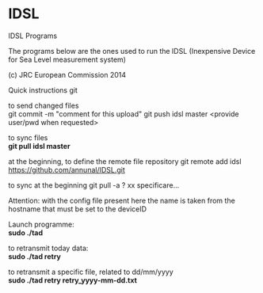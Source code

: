 IDSL
====

IDSL Programs

The programs below are the ones used to run the IDSL (Inexpensive Device for Sea Level measurement system)

(c) JRC European Commission 2014

Quick instructions git

to send changed files</br>
git commit -m "comment for this upload"
git push idsl master
<provide user/pwd when requested>

to sync files<br>
<b>git pull idsl master</b>

at the beginning, to define the remote file repository
git remote add idsl https://github.com/annunal/IDSL.git

to sync at the beginning
git pull -a ? xx specificare...

Attention:
with the config file present here the name is taken from the hostname that must be set to the deviceID


Launch programme:<br>
  <b>sudo ./tad</b>

to retransmit today data:<br>
  <b>sudo ./tad retry</b>

to retransmit a specific file, related to dd/mm/yyyy <br>
  <b>sudo ./tad retry retry_yyyy-mm-dd.txt</b>

